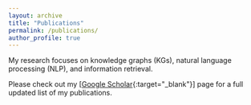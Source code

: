```yaml
---
layout: archive
title: "Publications"
permalink: /publications/
author_profile: true
---
```


My research focuses on knowledge graphs (KGs), natural language processing (NLP), and information retrieval.

Please check out my [[Google Scholar](https://scholar.google.com.tw/citations?user=1qCEtO4AAAAJ&hl=en&authuser=1){:target="_blank"}] page for a full updated list of my publications.

<!-- ### 2024
* Tsung-Shan Yang, __Yun-Cheng Wang__, Chengwei Wei, C-C Jay Kuo,
"GHOI: A Green Human-object-interaction Detector",
_Under review, ICME 2024_.

### 2023
* Xiou Ge, __Yun-Cheng Wang__, Bin Wang, C-C Jay Kuo,
"Knowledge Graph Embedding: An Overview",
_Available on arXiv_.
[[paper](https://arxiv.org/abs/2309.12501){:target="_blank"}]

* Jintang Xue, __Yun-Cheng Wang__, Chengwei Wei, Xiaofeng Liu, Jonghye Woo, C-C Jay Kuo,
"Bias and Fairness in Chatbots: An Overview",
_Available on arXiv_.
[[paper](https://arxiv.org/abs/2309.08836){:target="_blank"}] 

* __Yun-Cheng Wang__, Jintang Xue, Chengwei Wei, C-C Jay Kuo,
"An Overview on Generative AI at Scale with Edge-Cloud Computing",
_IEEE Open Journal of the Communications Society, vol. 4_.
[[paper](https://ieeexplore.ieee.org/document/10268594){:target="_blank"}]

* __Yun-Cheng Wang__, Xiou Ge, Bin Wang, C-C Jay Kuo,
"AsyncET: Asynchronous Representation Learning for Knowledge Graph Entity Typing",
_Under review, KDD 2024_.

* __Yun-Cheng Wang__, Xiou Ge, Bin Wang, C-C Jay Kuo,
"GreenKGC: A Lightweight Knowledge Graph Completion Method",
_Proceedings of the 61st Annual Meeting of the Association for Computational Linguistics (Volume 1: Long Papers)_.
[[paper](https://aclanthology.org/2023.acl-long.591/){:target="_blank"},
[code](https://github.com/yunchengwang/GreenKGC){:target="_blank"}]

* Xiou Ge, __Yun-Cheng Wang__, Bin Wang, C-C Jay Kuo,
"CompoundE: Knowledge Graph Embedding with Translation, Rotation and Scaling Compound Operations",
_Proceedings of the 61st Annual Meeting of the Association for Computational Linguistics (Volume 1: Long Papers)_.
[[paper](https://aclanthology.org/2023.acl-long.384/){:target="_blank"},
[code](https://github.com/hughxiouge/CompoundE){:target="_blank"}]

* Chengwei Wei, __Yun-Cheng Wang__, Bin Wang, C-C Jay Kuo,
"An Overview on Language Models: Recent Developments and Outlook",
_Available on arXiv_.
[[paper](https://arxiv.org/abs/2303.05759){:target="_blank"}]

* Zhanxuan Mei, __Yun-Cheng Wang__, C-C Jay Kuo,
"Blind Video Quality Assessment at the Edge",
_Available on arXiv_.
[[paper](https://arxiv.org/abs/2306.10386){:target="_blank"}]

* Zhanxuan Mei*, __Yun-Cheng Wang*__, Xingze He, Yong Yan, C-C Jay Kuo,
"Lightweight High-Performance Blind Image Quality Assessment",
_Available on arXiv_.
[[paper](https://arxiv.org/abs/2303.13057){:target="_blank"}]
(equal contribution)

* Xiou Ge, __Yun-Cheng Wang__, Bin Wang, C-C Jay Kuo,
"Knowledge Graph Embedding with 3D Compound Geometric Transformations",
_Available on arXiv_.
[[paper](https://arxiv.org/abs/2304.00378){:target="_blank"}]

* Xiou Ge, __Yun-Cheng Wang__, Bin Wang, C-C Jay Kuo,
"TypeEA: Type-Associated Embedding for Knowledge Graph Entity Alignment",
_APSIPA Transactions on Signal and Information Processing, 2023_.
[[paper](../files/TypeEA.pdf){:target="_blank"}]

### 2022

* Zhanxuan Mei, __Yun-Cheng Wang__, Xingze He, C-C Jay Kuo,
"GreenBIQA: A Lightweight Blind Image Quality
Assessment Method",
_IEEE MMSP, 2022_.
[[paper](https://ieeexplore.ieee.org/document/9948927/){:target="_blank"}, [code](https://github.com/zhanxuanm/GreenBIQA){:target="_blank"}]

* __Yun-Cheng Wang__, Xiou Ge, Bin Wang, C-C Jay Kuo,
"KGBoost: A classification-based knowledge base completion method with negative sampling",
_Pattern Recognition Letters, 2022_.
[[paper](https://www.sciencedirect.com/science/article/abs/pii/S0167865522000939){:target="_blank"}, [code](https://github.com/yunchengwang/KGBoost-KGC){:target="_blank"}]
  
* Xiou Ge, __Yun-Cheng Wang__, Bin Wang, C-C Jay Kuo,
"CORE: A knowledge graph entity type prediction method via complex space regression and embedding",
_Pattern Recognition Letters, 2022_.
[[paper](https://www.sciencedirect.com/science/article/abs/pii/S0167865522000897){:target="_blank"}]
  
### 2020

* Bin Wang, Fenxiao Chen, __Yun-Cheng Wang__, C-C Jay Kuo,
"Efficient Sentence Embedding via Semantic Subspace Analysis",
_International Conference on Pattern Recognition (ICPR), 2020_.
[[paper](../files/s3e.pdf){:target="_blank"}, [code](https://github.com/BinWang28/Sentence-Embedding-S3E){:target="_blank"}]

* Fenxiao Chen, __Yun-Cheng Wang__, Bin Wang, C-C Jay Kuo,
"Graph Representation Learning: A Survey",
_APSIPA Transactions on Signal and Information Processing, 2020_.
[[paper](../files/graph_emb_survey.pdf){:target="_blank"}, [code](https://github.com/yunchengwang/GRLL){:target="_blank"}]

### 2019

* Bin Wang, Angela Wang, Fenxiao Chen, __Yun-Cheng Wang__, C-C Jay Kuo
"Evaluating word embedding models: Methods and experimental results",
_APSIPA Transactions on Signal and Information Processing, 2019_.
[[paper](../files/word_emb_survey.pdf){:target="_blank"}] -->

